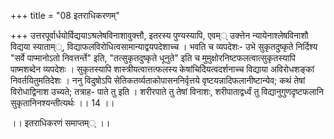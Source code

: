 +++
title = "08 इतराधिकरणम्"

+++
उत्तरपूर्वार्धयोर्विद्ययाऽश्रलेषविनाशावुक्त्तौ, इतरस्य पुण्यस्यापि, एवम्् उक्त्तेन न्यायेनाश्लेषविनाशौ विद्यया स्याताम््, विद्याफलविरोधित्वसामान्याद्वयपदेशाच्च । भवति च व्यपदेशः- उभे सुकृतदुष्कृते निर्दिश्य "सर्वे पाप्मानोऽतो निवत्तर्न्ते" इति, "तत्सुकृतदुष्कृते धूनुते" इति च मुमुक्षोरनिष्टफलत्वात्सुकृतस्यापि पाष्मशब्देन व्यपदेशः । सुकृतस्यापि शास्त्रीयत्वात्तत्फलस्य केषांचिदिेयत्वदर्शनाच्च विद्याया अविरोधशङ्कां निवर्तयितुमतिदेशः । ननु विदुषोऽपि सेतिकतर्व्यताकोपासननिर्वृत्तये वृष्टयन्नादिफलानीष्टान्येव; कथं तेषां विरोधाद्विनाश उच्यते; तत्राह- पाते तु इति । शरीरपाते तु तेषां विनाशः, शरीपाताद्वर्ध्वं तु विद्यानुगुणदृष्टफलानि सुकृतानिनश्यन्तीत्यर्थः ।। 14 ।।

।। इतराधिकरणं समाप्तम्् ।।